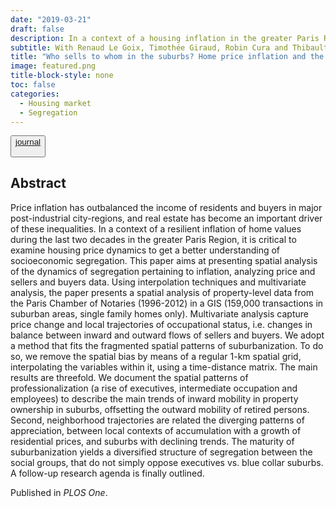```yaml
---
date: "2019-03-21"
draft: false
description: In a context of a housing inflation in the greater Paris Region, this paper develops new computational methods to understand how housing price dynamics affect socioeconomic segregation.
subtitle: With Renaud Le Goix, Timothée Giraud, Robin Cura and Thibault Le Corre <br> Published in *PLOS One*
title: "Who sells to whom in the suburbs? Home price inflation and the dynamics of sellers and buyers in the metropolitan region of Paris, 1996–2012"
image: featured.png
title-block-style: none
toc: false
categories: 
  - Housing market
  - Segregation
---
```


<button type="button" class="btn btn-outline-success"><a href="https://doi.org/10.1371/journal.pone.0213169">journal</a>

</button>

## Abstract

Price inflation has outbalanced the income of residents and buyers in major post-industrial city-regions, and real estate has become an important driver of these inequalities. In a context of a resilient inflation of home values during the last two decades in the greater Paris Region, it is critical to examine housing price dynamics to get a better understanding of socioeconomic segregation. This paper aims at presenting spatial analysis of the dynamics of segregation pertaining to inflation, analyzing price and sellers and buyers data. Using interpolation techniques and multivariate analysis, the paper presents a spatial analysis of property-level data from the Paris Chamber of Notaries (1996-2012) in a GIS (159,000 transactions in suburban areas, single family homes only). Multivariate analysis capture price change and local trajectories of occupational status, i.e. changes in balance between inward and outward flows of sellers and buyers. We adopt a method that fits the fragmented spatial patterns of suburbanization. To do so, we remove the spatial bias by means of a regular 1-km spatial grid, interpolating the variables within it, using a time-distance matrix. The main results are threefold. We document the spatial patterns of professionalization (a rise of executives, intermediate occupation and employees) to describe the main trends of inward mobility in property ownership in suburbs, offsetting the outward mobility of retired persons. Second, neighborhood trajectories are related the diverging patterns of appreciation, between local contexts of accumulation with a growth of residential prices, and suburbs with declining trends. The maturity of suburbanization yields a diversified structure of segregation between the social groups, that do not simply oppose executives vs. blue collar suburbs. A follow-up research agenda is finally outlined.

Published in *PLOS One*. 